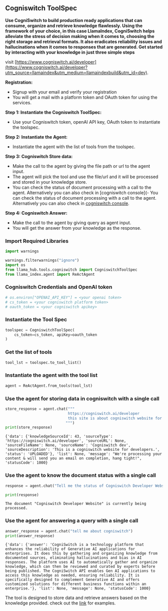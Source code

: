 ## Cogniswitch ToolSpec

**Use CogniSwitch to build production ready applications that can consume, organize and retrieve knowledge flawlessly. Using the framework of your choice, in this case LlamaIndex, CogniSwitch helps alleviate the stress of decision making when it comes to, choosing the right storage and retrieval formats. It also eradicates reliability issues and hallucinations when it comes to responses that are generated. Get started by interacting with your knowledge in just three simple steps**

visit [https://www.cogniswitch.ai/developer](https://www.cogniswitch.ai/developer?utm_source=llamaindex&utm_medium=llamaindexbuild&utm_id=dev).

**Registration:**
- Signup with your email and verify your registration
- You will get a mail with a platform token and OAuth token for using the services.


**Step 1: Instantiate the Cogniswitch ToolSpec:**
- Use your Cogniswitch token, openAI API key, OAuth token to instantiate the toolspec.  

**Step 2: Instantiate the Agent:**
- Instantiate the agent with the list of tools from the toolspec. 

**Step 3: Cogniswitch Store data:**
- Make the call to the agent by giving the file path or url to the agent input. 
- The agent will pick the tool and use the file/url and it will be processed and stored in your knowledge store.
- You can check the status of document processing with a call to the agent. Alternatively you can also check in [cogniswitch console](- You can check the status of document processing with a call to the agent. Alternatively you can also check in [cogniswitch console](https://console.cogniswitch.ai:8443/login?utm_source=llamaindex&utm_medium=llamaindexbuild&utm_id=dev). 

**Step 4: Cogniswitch Answer:**
- Make the call to the agent by giving query as agent input. 
- You will get the answer from your knowledge as the response. 

### Import Required Libraries


```python
import warnings

warnings.filterwarnings("ignore")
import os
from llama_hub.tools.cogniswitch import CogniswitchToolSpec
from llama_index.agent import ReActAgent
```

### Cogniswitch Credentials and OpenAI token


```python
# os.environ["OPENAI_API_KEY"] = <your openai token>
# cs_token = <your cogniswitch platform token>
# oauth_token = <your cogniswitch apikey>
```

### Instantiate the Tool Spec


```python
toolspec = CogniswitchToolSpec(
    cs_token=cs_token, apiKey=oauth_token
)
```
### Get the list of tools
```python
tool_lst = toolspec.to_tool_list()
```

### Instantiate the agent with the tool list
```python
agent = ReActAgent.from_tools(tool_lst)
```

### Use the agent for storing data in cogniswitch with a single call


```python
store_response = agent.chat("""
                            https://cogniswitch.ai/developer  
                            this site is about cogniswitch website for developers.
                           """)
print(store_response)
```

    {'data': {'knowledgeSourceId': 43, 'sourceType': 'https://cogniswitch.ai/developer', 'sourceURL': None, 'sourceFileName': None, 'sourceName': 'Cogniswitch dev', 'sourceDescription': 'This is a cogniswitch website for developers.', 'status': 'UPLOADED'}, 'list': None, 'message': "We're processing your content & will send you an email on completion, hang tight!", 'statusCode': 1000}

### Use the agent to know the document status with a single call


```python
response = agent.chat("Tell me the status of Cogniswitch Developer Website")
```


```python
print(response)
```

    The document "Cogniswitch Developer Website" is currently being processed.
    

### Use the agent for answering a query with a single call


```python
answer_response = agent.chat("tell me about cogniswitch")
print(answer_response)
```

    {'data': {'answer': 'CogniSwitch is a technology platform that enhances the reliability of Generative AI applications for enterprises. It does this by gathering and organizing knowledge from documented sources, eliminating hallucinations and bias in AI responses. The platform uses AI to automatically gather and organize knowledge, which can then be reviewed and curated by experts before being published. The CogniSwitch API enables Gen AI applications to access this knowledge as needed, ensuring reliability. It is specifically designed to complement Generative AI and offers customized solutions for different business functions within an enterprise.'}, 'list': None, 'message': None, 'statusCode': 1000}
    
The tool is designed to store data and retrieve answers based on the knowledge provided. check out the [link](https://github.com/run-llama/llama-hub/blob/main/llama_hub/tools/notebooks/cogniswitch.ipynb) for examples.
